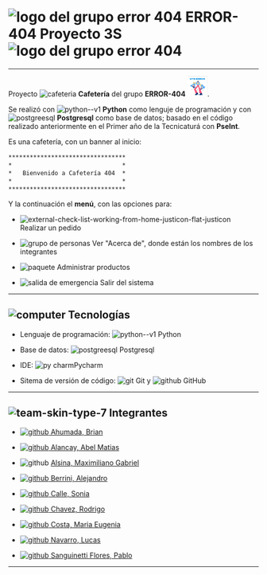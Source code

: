# <img src="https://github.com/CodeSystem2022/ERROR-404_Proyecto_3S/assets/72580574/e2ea71c1-7e53-4146-bb90-7708535f6f34" width="50px" alt="logo del grupo error 404">  ERROR-404 Proyecto 3S <img src="https://github.com/CodeSystem2022/ERROR-404_Proyecto_3S/assets/72580574/e2ea71c1-7e53-4146-bb90-7708535f6f34" width="50px" alt="logo del grupo error 404">

---


Proyecto <img width="40" height="40" src="https://img.icons8.com/external-photo3ideastudio-lineal-color-photo3ideastudio/40/external-cafeteria-cholesterol-photo3ideastudio-lineal-color-photo3ideastudio.png" alt="cafeteria"/> **Cafetería** del grupo **ERROR-404** <img src="https://github.com/CodeSystem2022/Asistencia.Error-404/blob/main/error-404.jpg" width="40px" alt="logo del grupo error 404">.


Se realizó con <img width="32" height="32" src="https://img.icons8.com/color/32/python--v1.png" alt="python--v1"/> **Python** como lenguje de programación y con <img width="32" height="32" src="https://img.icons8.com/color/32/postgreesql.png" alt="postgreesql"/> **Postgresql** como base de datos; basado en el código realizado anteriormente en el Primer año de la Tecnicaturá con **PseInt**.

Es una cafetería, con un banner al inicio:

```
*********************************
*                               *
*   Bienvenido a Cafetería 404  *
*                               *
*********************************
```


Y la continuación el **menú**, con las opciones para:

- <img width="30" height="30" src="https://img.icons8.com/external-justicon-flat-justicon/30/external-check-list-working-from-home-justicon-flat-justicon.png" alt="external-check-list-working-from-home-justicon-flat-justicon"/> Realizar un pedido

- <img width="30" height="30" src="https://img.icons8.com/ios/30/groups.png" alt="grupo de personas"/> Ver "Acerca de", donde están los nombres de los integrantes

- <img width="30" height="30" src="https://img.icons8.com/emoji/30/package-.png" alt="paquete"/> Administrar productos
  
- <img width="30" height="30" src="https://img.icons8.com/ios-filled/30/emergency-exit.png" alt="salida de emergencia"/> Salir del sistema

---

## <img width="50" height="50" src="https://img.icons8.com/fluency/50/computer.png" alt="computer"/>  Tecnologías

- Lenguaje de programación: <img width="32" height="32" src="https://img.icons8.com/color/20/python--v1.png" alt="python--v1"/> Python

- Base de datos: <img width="32" height="32" src="https://img.icons8.com/color/32/postgreesql.png" alt="postgreesql"/> Postgresql

- IDE: <img width="32" height="32" src="https://github.com/CodeSystem2022/ERROR-404_Proyecto_3S/assets/72580574/9bacc627-e3a0-4092-b01d-2a1a0659e6b3" alt="py charm"/>Pycharm

- Sitema de versión de código: <img width="32" height="32" src="https://img.icons8.com/color/32/git.png" alt="git"/> Git y <img width="32" height="32" src="https://img.icons8.com/ios-filled/32/github.png" alt="github"/> GitHub

---


## <img width="50" height="50" src="https://img.icons8.com/color/30/team-skin-type-7.png" alt="team-skin-type-7"/> Integrantes



- [<img width="32" height="32" src="https://img.icons8.com/ios-filled/32/github.png" alt="github"/> Ahumada, Brian](https://github.com/brianahumada)                        

- [<img width="32" height="32" src="https://img.icons8.com/ios-filled/32/github.png" alt="github"/> Alancay, Abel Matias](https://github.com/matias9486)                

- <img width="32" height="32" src="https://img.icons8.com/ios-filled/32/github.png" alt="github"/> [Alsina, Maximiliano Gabriel](https://github.com/MalsinaG)   

- [<img width="32" height="32" src="https://img.icons8.com/ios-filled/32/github.png" alt="github"/> Berrini, Alejandro](https://github.com/AlejandroEB89)                 

- [<img width="32" height="32" src="https://img.icons8.com/ios-filled/32/github.png" alt="github"/> Calle, Sonia](https://github.com/SoCalle) 

- [<img width="32" height="32" src="https://img.icons8.com/ios-filled/32/github.png" alt="github"/> Chavez, Rodrigo](https://github.com/RodrigoChavez1986)                       

- [<img width="32" height="32" src="https://img.icons8.com/ios-filled/32/github.png" alt="github"/> Costa, Maria Eugenia](https://github.com/eugenia1984)              

- [<img width="32" height="32" src="https://img.icons8.com/ios-filled/32/github.png" alt="github"/> Navarro, Lucas](https://github.com/LucasNavarro01)                                            

- [<img width="32" height="32" src="https://img.icons8.com/ios-filled/32/github.png" alt="github"/> Sanguinetti Flores, Pablo](https://github.com/Pablo1653)

---
